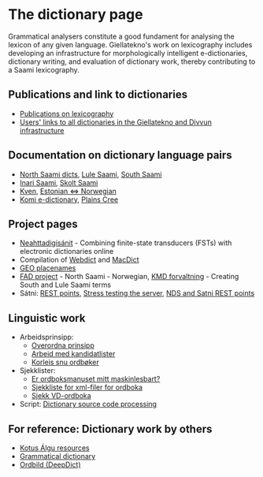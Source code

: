 The dictionary page
===================

Grammatical analysers constitute a good fundament for analysing the
lexicon of any given language. Giellatekno's work on lexicography
includes developing an infrastructure for morphologically intelligent
e-dictionaries, dictionary writing, and evaluation of dictionary work,
thereby contributing to a Saami lexicography.

Publications and link to dictionaries
-----------------------------

-   [Publications on
    lexicography](http://giellatekno.uit.no/lexpublications.html)
-   [Users' links to all dictionaries in the Giellatekno and Divvun
    infrastructure](http://dicts.uit.no/index.eng.html)

Documentation on dictionary language pairs
------------------------------------------

-   [North Saami dicts](smedicts.html), [Lule Saami](smj2nob.html),
    [South Saami](sma2nob.html)
-   [Inari Saami](InarinsaamenSanakirjat.html), [Skolt
    Saami](SkoltSaami2X.html)
-   [Kven](fkvdict/KvenDictionaries.html), [Estonian ⇔
    Norwegian](est2nob/EstonianNorwegian.html)
-   [Komi e-dictionary](../../plan/dict/index.html), [Plains
    Cree](crkdict.html)

Project pages
-------------

-   [Neahttadigisánit](neahttadigisanit.html) - Combining finite-state
    transducers (FSTs) with electronic dictionaries online
-   Compilation of [Webdict](WebdictCompilation.html) and
    [MacDict](InteractiveDictionaryCompilation.html)
-   [GEO placenames](geo.html)
-   [FAD project](fad.html) - North Saami - Norwegian, [KMD
    forvaltning](fad2/kmd.html) - Creating South and Lule Saami terms
-   Sátni: [REST points](/apps/satni/RESTEndPoints.html), [Stress
    testing the server](/apps/satni/StressTesting.html), [NDS and Satni
    REST points](/admin/dicts/Meeting_2018-09-05.html)

Linguistic work
---------------

-   Arbeidsprinsipp:
    -   [Overordna prinsipp](dictionarywork.html)
    -   [Arbeid med kandidatlister](NyeKandidater.html)
    -   [Korleis snu ordbøker](PrinsippForOrdbokssnuing.html)
-   Sjekklister:
    -   [Er ordboksmanuset mitt maskinlesbart?](Maskinlesbar.html)
    -   [Sjekkliste for xml-filer for ordboka](checklist.html)
    -   [Sjekk VD-ordboka](VDcheck.html)
-   Script: [Dictionary source code
    processing](DictionaryManipulation.html)

For reference: Dictionary work by others
---------------------

-   [Kotus Álgu resources](KotusResources.html)
-   [Grammatical dictionary](GrammaticalDictionary.html)
-   [Ordbild (DeepDict)](Ordbild.html)
